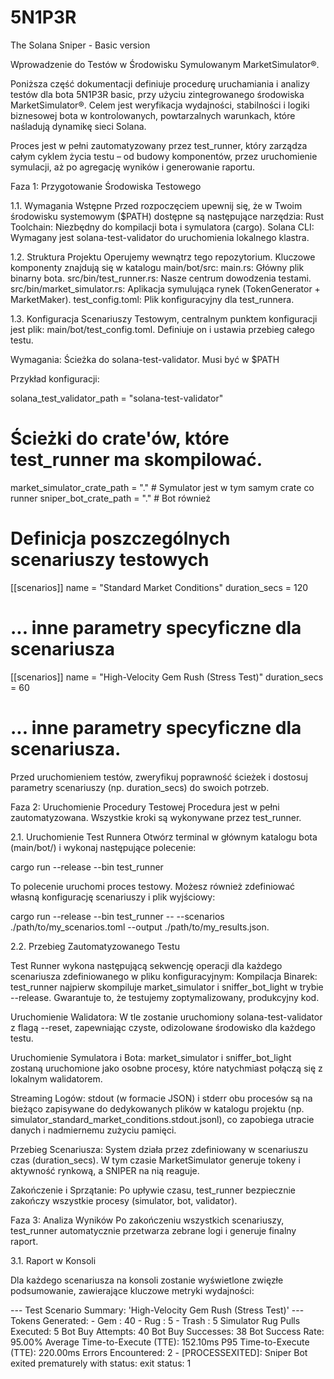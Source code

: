 # 5N1P3R
The Solana Sniper - Basic version


Wprowadzenie do Testów w Środowisku Symulowanym MarketSimulator®.


Poniższa część dokumentacji definiuje procedurę uruchamiania i analizy testów dla bota 5N1P3R basic, przy użyciu zintegrowanego środowiska MarketSimulator®. Celem jest weryfikacja wydajności, stabilności i logiki biznesowej bota w kontrolowanych, powtarzalnych warunkach, które naśladują dynamikę sieci Solana.

Proces jest w pełni zautomatyzowany przez test_runner, który zarządza całym cyklem życia testu – od budowy komponentów, przez uruchomienie symulacji, aż po agregację wyników i generowanie raportu.


Faza 1: Przygotowanie Środowiska Testowego

1.1. Wymagania Wstępne
Przed rozpoczęciem upewnij się, że w Twoim środowisku systemowym ($PATH) dostępne są następujące narzędzia:
Rust Toolchain: Niezbędny do kompilacji bota i symulatora (cargo).
Solana CLI: Wymagany jest solana-test-validator do uruchomienia lokalnego klastra.

1.2. Struktura Projektu
Operujemy wewnątrz tego repozytorium. Kluczowe komponenty znajdują się w katalogu main/bot/src:
main.rs: Główny plik binarny bota.
src/bin/test_runner.rs: Nasze centrum dowodzenia testami.
src/bin/market_simulator.rs: Aplikacja symulująca rynek (TokenGenerator + MarketMaker).
test_config.toml: Plik konfiguracyjny dla test_runnera.

1.3. Konfiguracja Scenariuszy
Testowym, centralnym punktem konfiguracji jest plik: main/bot/test_config.toml. Definiuje on i ustawia przebieg całego testu.

Wymagania:
Ścieżka do solana-test-validator. Musi być w $PATH

Przykład konfiguracji:

solana_test_validator_path = "solana-test-validator"

# Ścieżki do crate'ów, które test_runner ma skompilować.
market_simulator_crate_path = "."  # Symulator jest w tym samym crate co runner
sniper_bot_crate_path = "."        # Bot również

# Definicja poszczególnych scenariuszy testowych
[[scenarios]]
name = "Standard Market Conditions"
duration_secs = 120
# ... inne parametry specyficzne dla scenariusza

[[scenarios]]
name = "High-Velocity Gem Rush (Stress Test)"
duration_secs = 60
# ... inne parametry specyficzne dla scenariusza.

Przed uruchomieniem testów, zweryfikuj poprawność ścieżek i dostosuj parametry scenariuszy (np. duration_secs) do swoich potrzeb.


Faza 2: Uruchomienie Procedury Testowej
Procedura jest w pełni zautomatyzowana. Wszystkie kroki są wykonywane przez test_runner.

2.1. Uruchomienie Test Runnera
Otwórz terminal w głównym katalogu bota (main/bot/) i wykonaj następujące polecenie:

cargo run --release --bin test_runner

To polecenie uruchomi proces testowy. Możesz również zdefiniować własną konfigurację scenariuszy i plik wyjściowy:

cargo run --release --bin test_runner -- --scenarios ./path/to/my_scenarios.toml --output ./path/to/my_results.json.


2.2. Przebieg Zautomatyzowanego Testu

Test Runner wykona następującą sekwencję operacji dla każdego scenariusza zdefiniowanego w pliku konfiguracyjnym:
Kompilacja Binarek: test_runner najpierw skompiluje market_simulator i sniffer_bot_light w trybie --release. Gwarantuje to, że testujemy zoptymalizowany, produkcyjny kod.

Uruchomienie Walidatora: W tle zostanie uruchomiony solana-test-validator z flagą --reset, zapewniając czyste, odizolowane środowisko dla każdego testu.

Uruchomienie Symulatora i Bota: market_simulator i sniffer_bot_light zostaną uruchomione jako osobne procesy, które natychmiast połączą się z lokalnym walidatorem.

Streaming Logów: stdout (w formacie JSON) i stderr obu procesów są na bieżąco zapisywane do dedykowanych plików w katalogu projektu (np. simulator_standard_market_conditions.stdout.jsonl), co zapobiega utracie danych i nadmiernemu zużyciu pamięci.

Przebieg Scenariusza: System działa przez zdefiniowany w scenariuszu czas (duration_secs). W tym czasie MarketSimulator generuje tokeny i aktywność rynkową, a SNIPER na nią reaguje.

Zakończenie i Sprzątanie: Po upływie czasu, test_runner bezpiecznie zakończy wszystkie procesy (simulator, bot, validator).


Faza 3: Analiza Wyników
Po zakończeniu wszystkich scenariuszy, test_runner automatycznie przetwarza zebrane logi i generuje finalny raport.

3.1. Raport w Konsoli

Dla każdego scenariusza na konsoli zostanie wyświetlone zwięzłe podsumowanie, zawierające kluczowe metryki wydajności:

--- Test Scenario Summary: 'High-Velocity Gem Rush (Stress Test)' ---
  Tokens Generated:
    - Gem     : 40
    - Rug     : 5
    - Trash   : 5
  Simulator Rug Pulls Executed: 5
  Bot Buy Attempts: 40
  Bot Buy Successes: 38
  Bot Success Rate: 95.00%
  Average Time-to-Execute (TTE): 152.10ms
  P95 Time-to-Execute (TTE): 220.00ms
  Errors Encountered: 2
    - [PROCESSEXITED]: Sniper Bot exited prematurely with status: exit status: 1
